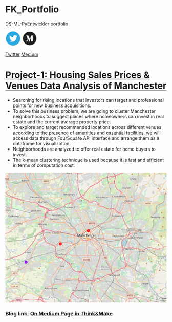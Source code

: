 # FK_Portfolio
DS-ML-PyEntwickler portfolio

![](/images/Webp.net-resizeimage.png)                                  ![](/images/medium_trancp.png)

[Twitter](https://twitter.com/MakePublication)                         [Medium](https://kurt-celsius.medium.com/)
                         

# [Project-1: Housing Sales Prices & Venues Data Analysis of Manchester](https://github.com/fk-pixel/Capstone-Projekt-fk-pixel/blob/master/Manchester%20Sale%20of%20House%20Suitable%20Place%20.ipynb)
-  Searching for rising locations that investors can target and professional points for new business acquisitions.
- To solve this business problem, we are going to cluster Manchester neighborhoods to suggest places where homeowners can invest in real estate and the current average property price.
- To explore and target recommended locations across different venues according to the presence of amenities and essential facilities, we will access data through FourSquare API interface and arrange them as a dataframe for visualization.
- Neighborhoods are analyzed to offer real estate for home buyers to invest.
- The k-mean clustering technique is used because it is fast and efficient in terms of computation cost.

 ![](/images/manchester_knn_project.png)

### Blog link: [On Medium Page in Think&Make](https://medium.com/think-make/housing-sales-prices-venues-data-analysis-of-manchester-95f07228a7dc) 
 
